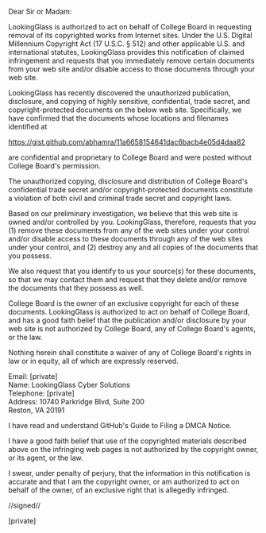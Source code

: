 Dear Sir or Madam:

LookingGlass is authorized to act on behalf of College Board in requesting removal of its copyrighted works from Internet sites. Under the U.S. Digital Millennium Copyright Act (17 U.S.C. § 512) and other applicable U.S. and international statutes, LookingGlass provides this notification of claimed infringement and requests that you immediately remove certain documents from your web site and/or disable access to those documents through your web site.

LookingGlass has recently discovered the unauthorized publication, disclosure, and copying of highly sensitive, confidential, trade secret, and copyright-protected documents on the below web site.  Specifically, we have confirmed that the documents whose locations and filenames identified at

https://gist.github.com/abhamra/11a6658154641dac6bacb4e05d4daa82

are confidential and proprietary to College Board and were posted without College Board's permission.

The unauthorized copying, disclosure and distribution of College Board's confidential trade secret and/or copyright-protected documents constitute a violation of both civil and criminal trade secret and copyright laws.  

Based on our preliminary investigation, we believe that this web site is owned and/or controlled by you.  LookingGlass, therefore, requests that you (1) remove these documents from any of the web sites under your control and/or disable access to these documents through any of the web sites under your control, and (2) destroy any and all copies of the documents that you possess.

We also request that you identify to us your source(s) for these documents, so that we may contact them and request that they delete and/or remove the documents that they possess as well.  

College Board is the owner of an exclusive copyright for each of these documents.  LookingGlass is authorized to act on behalf of College Board, and has a good faith belief that the publication and/or disclosure by your web site is not authorized by College Board, any of College Board's agents, or the law.

Nothing herein shall constitute a waiver of any of College Board's rights in law or in equity, all of which are expressly reserved.

Email: [private]  
Name: LookingGlass Cyber Solutions  
Telephone: [private]  
Address: 10740 Parkridge Blvd, Suite 200  
Reston, VA 20191  

I have read and understand GitHub's Guide to Filing a DMCA Notice.

I have a good faith belief that use of the copyrighted materials described above on the infringing web pages is not authorized by the copyright owner, or its agent, or the law.

I swear, under penalty of perjury, that the information in this notification is accurate and that I am the copyright owner, or am authorized to act on behalf of the owner, of an exclusive right that is allegedly infringed.

//signed// 

[private]
